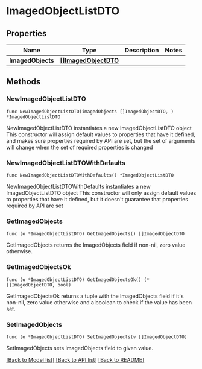 # ImagedObjectListDTO

## Properties

Name | Type | Description | Notes
------------ | ------------- | ------------- | -------------
**ImagedObjects** | [**[]ImagedObjectDTO**](ImagedObjectDTO.md) |  | 

## Methods

### NewImagedObjectListDTO

`func NewImagedObjectListDTO(imagedObjects []ImagedObjectDTO, ) *ImagedObjectListDTO`

NewImagedObjectListDTO instantiates a new ImagedObjectListDTO object
This constructor will assign default values to properties that have it defined,
and makes sure properties required by API are set, but the set of arguments
will change when the set of required properties is changed

### NewImagedObjectListDTOWithDefaults

`func NewImagedObjectListDTOWithDefaults() *ImagedObjectListDTO`

NewImagedObjectListDTOWithDefaults instantiates a new ImagedObjectListDTO object
This constructor will only assign default values to properties that have it defined,
but it doesn't guarantee that properties required by API are set

### GetImagedObjects

`func (o *ImagedObjectListDTO) GetImagedObjects() []ImagedObjectDTO`

GetImagedObjects returns the ImagedObjects field if non-nil, zero value otherwise.

### GetImagedObjectsOk

`func (o *ImagedObjectListDTO) GetImagedObjectsOk() (*[]ImagedObjectDTO, bool)`

GetImagedObjectsOk returns a tuple with the ImagedObjects field if it's non-nil, zero value otherwise
and a boolean to check if the value has been set.

### SetImagedObjects

`func (o *ImagedObjectListDTO) SetImagedObjects(v []ImagedObjectDTO)`

SetImagedObjects sets ImagedObjects field to given value.



[[Back to Model list]](../README.md#documentation-for-models) [[Back to API list]](../README.md#documentation-for-api-endpoints) [[Back to README]](../README.md)


